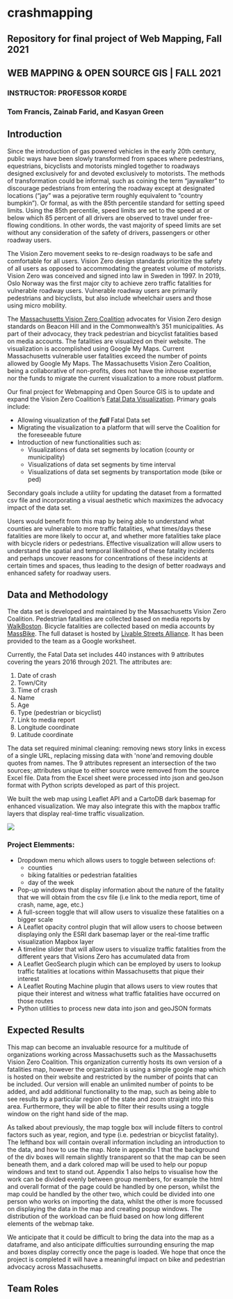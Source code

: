 # **crashmapping**
Repository for final project of Web Mapping, Fall 2021
-----------------------------------------------------------------------------------------------
## WEB MAPPING & OPEN SOURCE GIS | FALL 2021
### INSTRUCTOR: PROFESSOR KORDE
### Tom Francis, Zainab Farid, and Kasyan Green

## Introduction

Since the introduction of gas powered vehicles in the early 20th century, public ways have been slowly transformed from spaces where pedestrians, equestrians, bicyclists 
and motorists mingled together to roadways designed exclusively for and devoted exclusively to motorists. The methods of transformation could be informal, such as coining 
the term “jaywalker” to discourage pedestrians from entering the roadway except at designated locations (“jay” was a pejorative term roughly equivalent to “country bumpkin”).
Or formal, as with the 85th percentile standard for setting speed limits. Using the 85th percentile, speed limits are set to the speed at or below which 85 percent of all 
drivers are observed to travel under free-flowing conditions. In other words, the vast majority of speed limits are set without any consideration of the safety of drivers, 
passengers or other roadway users.  

The Vision Zero movement seeks to re-design roadways to be safe and comfortable for all users. Vision Zero design standards prioritize the safety of all users as opposed 
to accommodating the greatest volume of motorists. Vision Zero was conceived and signed into law in Sweden in 1997. In 2019, Oslo Norway was the first major city to 
achieve zero traffic fatalities for vulnerable roadway users. Vulnerable roadway users are primarily pedestrians and bicyclists, but also include wheelchair users and 
those using micro mobility.  

The [Massachusetts Vision Zero Coalition](https://www.visionzerocoalition.org/) advocates for Vision Zero design standards on Beacon Hill and in the Commonwealth’s 351
municipalities. As part of their advocacy, 
they track pedestrian and bicyclist fatalities based on media accounts. The fatalities are visualized on their website. The visualization is accomplished using Google My
Maps. Current Massachusetts vulnerable user fatalities exceed the number of points allowed by Google My Maps. The Massachusetts Vision Zero Coalition, being a 
collaborative of non-profits, does not have the inhouse expertise nor the funds to migrate the current visualization to a more robust platform.  

Our final project for Webmapping and Open Source GIS is to update and expand the Vision Zero Coalition’s 
[Fatal Data Visualization](https://www.visionzerocoalition.org/fatalities_map). Primary goals include:
- Allowing visualization of the **_full_** Fatal Data set
- Migrating the visualization to a platform that will serve the Coalition for the foreseeable future
- Introduction of new functionalities such as:
  - Visualizations of data set segments by location (county or municipality)
  - Visualizations of data set segments by time interval
  - Visualizations of data set segments by transportation mode (bike or ped) 
  
Secondary goals include a utility for updating the dataset from a formatted csv file and incorporating a visual aesthetic which maximizes the advocacy impact of the data set.  
  
Users would benefit from this map by being able to understand what counties are vulnerable to more traffic fatalities, what times/days these fatalities are more likely to
occur at, and whether more fatalities take place with bicycle riders or pedestrians. Effective visualization will allow users to understand the spatial and temporal
likelihood of these fatality incidents and perhaps uncover reasons for concentrations of these incidents at certain times and spaces, thus leading to the design of
better roadways and enhanced safety for roadway users.   
  
## Data and Methodology
The data set is developed and maintained by the Massachusetts Vision Zero Coalition. Pedestrian fatalities are collected based on media reports by 
[WalkBoston](https://www.walkboston.org). Bicycle fatalities are collected based on media accounts by [MassBike](https://www.massbike.org). The full dataset 
is hosted by [Livable Streets Alliance](https://www.livablestreets.info/). It has been provided to the team as a Google worksheet.  

Currently, the Fatal Data set includes 440 instances with 9 attributes covering the years 2016 through 2021. The attributes are:  
1. Date of crash
2. Town/City
3. Time of crash
4. Name
5. Age
6. Type (pedestrian or bicyclist)
7. Link to media report
8. Longitude coordinate
9. Latitude coordinate

The data set required minimal cleaning: removing news story links in excess of a single URL, replacing missing data with 'none'and removing double quotes from
names. The 9 attributes represent an intersection of the two sources; attributes unique to either source were removed from the source Excel file.
Data from the Excel sheet were processed into json and geoJson format with Python scripts developed as part of this project. 

We built the web map using Leaflet API and a CartoDB dark basemap for enhanced visualization. We may also integrate this with the mapbox traffic
layers that display real-time traffic visualization.   

![](image.png)
  
### Project Elemments:  
- Dropdown menu which allows users to toggle between selections of: 
  - counties
  - biking fatalities or pedestrian fatalities
  - day of the week 
- Pop-up windows that display information about the nature of the fatality that we will obtain from the csv file (i.e link to the media report, time of crash, name, age, etc.)
- A full-screen toggle that will allow users to visualize these fatalities on a bigger scale
- A Leaflet opacity control plugin that will allow users to choose between displaying only the ESRI dark basemap layer or the real-time traffic visualization Mapbox layer
- A timeline slider that will allow users to visualize traffic fatalities from the different years that Visions Zero has accumulated data from
- A Leaflet GeoSearch plugin which can be employed by users to lookup traffic fatalities at locations within Massachusetts that pique their interest 
- A Leaflet Routing Machine plugin that allows users to view routes that pique their interest and witness what traffic fatalities have occurred on those routes 
- Python utilities to process new data into json and geoJSON formats 

## Expected Results  
  
This map can become an invaluable resource for a multitude of organizations working across Massachusetts such as the Massachusetts Vision Zero Coalition. 
This organization currently hosts its own version of a fatalities map, however the organization is using a simple google map which is hosted on their
website and restricted by the number of points that can be included. Our version will enable an unlimited number of points to be added, and add additional
functionality to the map, such as being able to see results by a particular region of the state and zoom straight into this area. Furthermore, they will
be able to filter their results using a toggle window on the right hand side of the map.
  
As talked about previously, the map toggle box will include filters to control factors such as year, region, and type (i.e. pedestrian or bicyclist fatality).
The lefthand box will contain overall information including an introduction to the data, and how to use the map. Note in appendix 1 that the background of the
div boxes will remain slightly transparent so that the map can be seen beneath them, and a dark colored map will be used to help our popup windows and text to stand out.
Appendix 1 also helps to visualise how the work can be divided evenly between group members, for example the html and overall format of the page could be handled by one
person, whilst the map could be handled by the other two, which could be divided into one person who works on importing the data, whilst the other is more focussed on
displaying the data in the map and creating popup windows. The distribution of the workload can be fluid based on how long different elements of the webmap take.  
   
We anticipate that it could be difficult to bring the data into the map as a dataframe, and also anticipate difficulties surrounding ensuring the map and boxes
display correctly once the page is loaded. We hope that once the project is completed it will have a meaningful impact on bike and pedestrian advocacy across Massachusetts.

## Team Roles
